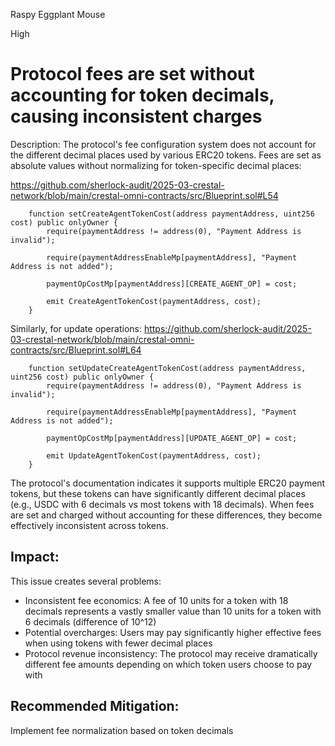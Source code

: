 Raspy Eggplant Mouse

High

# Protocol fees are set without accounting for token decimals, causing inconsistent charges

Description:
The protocol's fee configuration system does not account for the different decimal places used by various ERC20 tokens. Fees are set as absolute values without normalizing for token-specific decimal places:

https://github.com/sherlock-audit/2025-03-crestal-network/blob/main/crestal-omni-contracts/src/Blueprint.sol#L54
```solidity
    function setCreateAgentTokenCost(address paymentAddress, uint256 cost) public onlyOwner {
        require(paymentAddress != address(0), "Payment Address is invalid");

        require(paymentAddressEnableMp[paymentAddress], "Payment Address is not added");

        paymentOpCostMp[paymentAddress][CREATE_AGENT_OP] = cost;

        emit CreateAgentTokenCost(paymentAddress, cost);
    }
```

Similarly, for update operations:
https://github.com/sherlock-audit/2025-03-crestal-network/blob/main/crestal-omni-contracts/src/Blueprint.sol#L64

```solidity
    function setUpdateCreateAgentTokenCost(address paymentAddress, uint256 cost) public onlyOwner {
        require(paymentAddress != address(0), "Payment Address is invalid");

        require(paymentAddressEnableMp[paymentAddress], "Payment Address is not added");

        paymentOpCostMp[paymentAddress][UPDATE_AGENT_OP] = cost;

        emit UpdateAgentTokenCost(paymentAddress, cost);
    }
```
The protocol's documentation indicates it supports multiple ERC20 payment tokens, but these tokens can have significantly different decimal places (e.g., USDC with 6 decimals vs most tokens with 18 decimals). When fees are set and charged without accounting for these differences, they become effectively inconsistent across tokens.


## Impact:
This issue creates several problems:
- Inconsistent fee economics: A fee of 10 units for a token with 18 decimals represents a vastly smaller value than 10 units for a token with 6 decimals (difference of 10^12)
- Potential overcharges: Users may pay significantly higher effective fees when using tokens with fewer decimal places
- Protocol revenue inconsistency: The protocol may receive dramatically different fee amounts depending on which token users choose to pay with

## Recommended Mitigation:
Implement fee normalization based on token decimals



